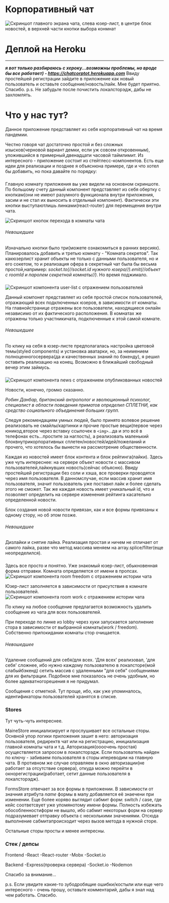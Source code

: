 # Корпоративный чат 

![Скриншот главного экрана чата, слева юзер-лист, в центре блок новостей, в верхней части кнопки выбора конмнат](/git/main.png)

# Деплой на Heroku
________________________
***я вот только разбираюсь с хероку...возможны проблемы, но вроде бы все работает) - https://chatcorptot.herokuapp.com***
Ввиду простейшей регистрации зайдите в приложение как новый пользователь и оставьте сообщение/новость/лайк. Мне будет приятно. Спасибо.
p.s. Не забудьте после почистить локалсторэдж, дабы не захломлять.

Что у нас тут?
========================

Данное приложение представляет из себя корпоративный чат на время пандемии. 

Честно говоря чат достаточно простой и без сложных изысков(черновой вариант демки, если уж совсем откровенным), уложившийся в примерный,двенадцати часовой таймлимит. Из интересного - приложение состоит из стейтлесс-компонентов. Есть еще идеи для реализации и позднее я объяснюна примере, где и что хотел бы добавить, но пока давайте по порядку:

### <Lobby />

Главную комнату приложения вы уже видели на основном скриншоте. По большому счету данный компонент представляет из себя обертку с кнопкам(они не имеют разумного функционала внутри приложения, засим и не стал их выносить в отдельный компонент). Фактически эти кнопки выступаютлишь линками(react-router) для перемещения внутри чата.

![Скриншот кнопок перехода в комнаты чата](/git/buttons.png)

###### Невошедшее

Изначально кнопки было три(можете ознакомиться в ранних версиях). Планировалось добавить и третью комнату - "Комната секретов". Так какюзерлист хранит объекты не только с данными пользователя, но и его сокетом, то и реализация офера в секретный чат была бы весьма простой,например: 
*socket.to(//socket.id нужного юзера//).emit(//объект с roomId и паролем секретной комнаты//)*. 
Но время поджимало.

### <UserList />

![Скриншот компонента user-list c отражением пользователей](/git/userList.png)

Данный компонет представляет из себя простой список пользователей, отражающий всех подключенных юзеров, в зависимости от комнаты. На главнойстранице отражены все пользователи, находящиеся онлайн независимо от их фактического расположения. В комнатах же отражены только участникичата, подключенные к этой самой комнате.

###### Невошедшее 

По клику на себя в юзер-листе предполагалась настройка цветовой темы(styled components) и установка аватарки, но, за неимением полноценногосервера(да и качественных знаний по бэкенду), я решил оставить реализацию на конец. Возможно в ближайший свободный вечер этим займусь.

### <News />

![Скриншот компонента news с отражением опубликованных новостей](/git/gossip.png)

Новости, конечно, громко сказанно. 

*Робин Данбар, британский антрополог и эволюционный психолог, специалист в области поведения приматов определил СПЛЕТНИ, как средство социального объединения больших групп.*

Следуя рекомендациям умных людей, было принято волевое решение реализовать не смайлы/картинки и прочие простые вещи(первое через юникод,второе через вставку ссылочек в `<img>`...да и это всё в телефонах есть...простите за наглость), а реализовать маленький блоквнутрикорпоративных сплетен/новостей/идей/пожеланий и прочего, что хотелось бы вынести на рассмотрение общественности.

Каждая из новостей имеет блок контента и блок рейтинга(лайки). Здесь уже чуть интереснее: на сервере объект новости с массивом пользователей,лайкнувших новость(сейчас объясню). Ввиду простейшей регистрации без соли и хэша, все проверки проводятся через имя пользователя. В данномслучае, если массив хранит имя пользователя, значит пользователь уже поставил лайк и более сделать этого не сможет. 
Так же каждая новость имеет уникальный id, что и позволяет определить на сервере изменения рейтинга касательно определенной новости.

Блок создания новой новости привязан, как и все формы привязаны к одному стору, но об этом позже.

###### Невошедшее

Дизлайки и снятие лайка. Реализация простая и ничем не отличает от самого лайка, разве что метод массива меняем на array.splice/filter(еще неопределился).

### <Room />

Здесь все просто и понятно. Уже знакомый юзер-лист, обыкновенная форма отправки. Комната определяется от имени в пропсах.
![Скриншот компонента room freedom с отражением истории чата](/git/room.png)

Юзер-лист заполняется в зависимости от присутствия в комнате пользователей. 
![Скриншот компонента room work с отражением истории чата](/git/room2.png)

По клику на любое сообщение предлагается возможность удалить сообщение из чата для всех пользователей.

При переходе по линке из lobby через хуки запускается заполнение стора в зависимости от выбранной комнаты(work / freedom). Собственно припокидании комнаты стор очищается.

###### Невошедшее

Удаление сообщений для себя/для всех. 'Для всех' реализовал, 'для себя' сложнее, ибо нужно каждому пользователю в локалсторе(мой слабыйбэкенд) сетить массив с удаленными "для себя" сообщениями для их фильтрации. Подобное мне показалось не очень удобным, но более адекватногорешения я не придумал.

Сообщения с отметкой. Тут проще, ибо, как уже упоминалось, идентификаторы пользователей хранятся в списке.

### Stores

Тут чуть-чуть интереснее.

MaineStore инициализирует и прослушивает все остальные сторы. Оснвной упор логики приложения зашит в него: авторизация пользователя, редиректв чат или на регистрацию, инициализация главной комнаты чата и т.д.
Авторизация(оооочень простая) осуществляется запросом в локалсторэдж. Если пользователь найден по ключу - забиваем пользователя в сторы ипереводим на главную чата. В противном же случае оправляем в окно авторизации(не работает за отсутствие сервера), откуда можно перейти в окнорегистрации(работает, сетит данные пользователя в локалсторэдж).

FormsStore отвечает за все формы в приложении. В зависимости от значния атрибута *name* формы в мапу добавляется её знаечени при изменении.
Еще более коряво выглядит сабмит форм: switch / case, где кейс соответсвует уже упомянотому имени формы. Полность избежать обособленностиформ не вышло, ибо сабмит некоторых форм на сервер подразумевает отправку объекта с несколькими значениями. Отсюда выполнение сабмитапроисходит через вызов метода в нужной сторе. 

Остальные сторы просты и менее интересны.

### Стек / депсы
Frontend
    -React
    -React-router
    -Mobx
    -Socket.io

Backend
    -Express(проверка сервера)
    -Socket.io
    -Nodemon

Спасибо за внимание...

p.s. Если увидите какие-то зубодробящие ошибки/костыли или еще чего интересного - очень прошу, оставьте комментарий, дабы я знал над чем работать. Спасибо.
